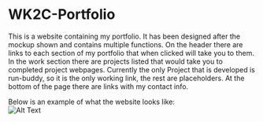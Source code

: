 # WK2C-Portfolio

This is a website containing my portfolio. It has been designed after the mockup shown and contains multiple functions.
On the header there are links to each section of my portfolio that when clicked will take you to them. In the work section
there are projects listed that would take you to completed project webpages. Currently the only Project that is developed is run-buddy,
so it is the only working link, the rest are placeholders. At the bottom of the page there are links with my contact info. 

Below is an example of what the website looks like: <br />
![Alt Text](./assets/images/Portfolio.gif)
